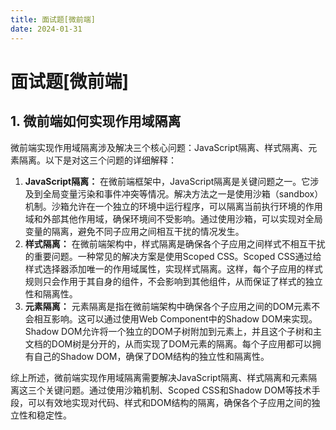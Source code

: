 ```yaml
---
title: 面试题[微前端]
date: 2024-01-31
---
```


# 面试题[微前端]



## 1. 微前端如何实现作用域隔离

微前端实现作用域隔离涉及解决三个核心问题：JavaScript隔离、样式隔离、元素隔离。以下是对这三个问题的详细解释：

1. **JavaScript隔离：** 在微前端框架中，JavaScript隔离是关键问题之一。它涉及到全局变量污染和事件冲突等情况。解决方法之一是使用沙箱（sandbox）机制。沙箱允许在一个独立的环境中运行程序，可以隔离当前执行环境的作用域和外部其他作用域，确保环境间不受影响。通过使用沙箱，可以实现对全局变量的隔离，避免不同子应用之间相互干扰的情况发生。
2. **样式隔离：** 在微前端架构中，样式隔离是确保各个子应用之间样式不相互干扰的重要问题。一种常见的解决方案是使用Scoped CSS。Scoped CSS通过给样式选择器添加唯一的作用域属性，实现样式隔离。这样，每个子应用的样式规则只会作用于其自身的组件，不会影响到其他组件，从而保证了样式的独立性和隔离性。
3. **元素隔离：** 元素隔离是指在微前端架构中确保各个子应用之间的DOM元素不会相互影响。这可以通过使用Web Component中的Shadow DOM来实现。Shadow DOM允许将一个独立的DOM子树附加到元素上，并且这个子树和主文档的DOM树是分开的，从而实现了DOM元素的隔离。每个子应用都可以拥有自己的Shadow DOM，确保了DOM结构的独立性和隔离性。

综上所述，微前端实现作用域隔离需要解决JavaScript隔离、样式隔离和元素隔离这三个关键问题。通过使用沙箱机制、Scoped CSS和Shadow DOM等技术手段，可以有效地实现对代码、样式和DOM结构的隔离，确保各个子应用之间的独立性和稳定性。





